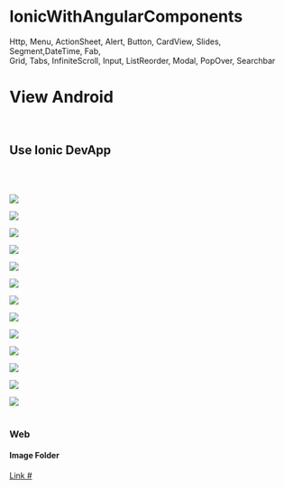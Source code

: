 # IonicWithAngularComponents
Http, Menu, ActionSheet, Alert, Button, CardView, Slides, Segment,DateTime, Fab, <br> Grid, Tabs, InfiniteScroll, Input, ListReorder, Modal, PopOver, Searchbar <br>

<h1>View Android</h1><br>
<h2>Use Ionic DevApp</h2><br><br>

<img src="https://raw.githubusercontent.com/Arcangel1994/IonicWithAngularComponents/master/src/assets/android/Home.png" /> <br>

<img src="https://raw.githubusercontent.com/Arcangel1994/IonicWithAngularComponents/master/src/assets/android/Tabs.png" /> <br>

<img src="https://raw.githubusercontent.com/Arcangel1994/IonicWithAngularComponents/master/src/assets/android/Slides.png" /> <br>

<img src="https://raw.githubusercontent.com/Arcangel1994/IonicWithAngularComponents/master/src/assets/android/SheetPage.png" /> <br>

<img src="https://raw.githubusercontent.com/Arcangel1994/IonicWithAngularComponents/master/src/assets/android/Segment.png" /> <br>

<img src="https://raw.githubusercontent.com/Arcangel1994/IonicWithAngularComponents/master/src/assets/android/SearchBar.png" /> <br>

<img src="https://raw.githubusercontent.com/Arcangel1994/IonicWithAngularComponents/master/src/assets/android/PopOver.png" /> <br>

<img src="https://raw.githubusercontent.com/Arcangel1994/IonicWithAngularComponents/master/src/assets/android/Menu.png" /> <br>

<img src="https://raw.githubusercontent.com/Arcangel1994/IonicWithAngularComponents/master/src/assets/android/ListSlidingTwo.png" /> <br>

<img src="https://raw.githubusercontent.com/Arcangel1994/IonicWithAngularComponents/master/src/assets/android/InfiniteScroll.png" /> <br>

<img src="https://raw.githubusercontent.com/Arcangel1994/IonicWithAngularComponents/master/src/assets/android/ListSliding.png" /> <br>

<img src="https://raw.githubusercontent.com/Arcangel1994/IonicWithAngularComponents/master/src/assets/android/Alert.png" /> <br>

<img src="https://raw.githubusercontent.com/Arcangel1994/IonicWithAngularComponents/master/src/assets/android/Grid.png" /> <br> <br>

<h3>Web</h3>

<h4>Image Folder</h4>

<a href="https://github.com/Arcangel1994/IonicWithAngularComponents/tree/master/src/assets/web">Link #</a>

